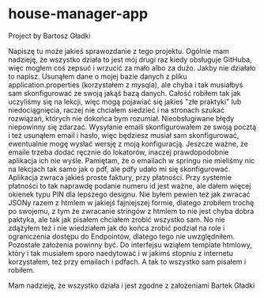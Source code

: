 # house-manager-app
Project by Bartosz Gładki

Napiszę tu może jakieś sprawozdanie z tego projektu. Ogólnie mam nadzieję, że wszystko działa to jest mój drugi raz kiedy obsługuje GitHuba, więc mogłem coś zepsuć i wrzucić
za mało albo za dużo. Jakby nie działało to napisz.
Usunąłem dane o mojej bazie danych z pliku application.properties (korzystałem z mysqla), ale chyba i tak musiałbyś sam skonfigurować ze swoją jakąś bazą
danych. Całość robiłem tak jak uczyliśmy się na lekcji, więc mogą pojawiać się jakieś "złe praktyki" lub niedociągnięcia, raczej nie chciałem siedzieć i na stronach szukać
rozwiązań, których nie dokońca bym rozumiał.
Nieobsługiwane błędy niepowinny się zdarzać. Wysyłanie emaili skonfigurowałem ze swoją pocztą i też usunąłem email i hasło, więc będziesz musiał sam skonfigurować, ewentualnie
mogę wysłać wersję z moją konfiguracją. Jeszcze ważne, że emaile trzeba dodać ręcznie do lokatorów, inaczej prawdopodobnie aplikacja ich nie wyśle. Pamiętam, że o emailach w
springu nie mieliśmy nic na lekcjach tak samo jak o pdf, ale pdfy udało mi się skonfigurować. Aplikacja zwraca jakieś proste faktury, przy płatności. Przy systemie płatności to
tak naprawdę podanie numeru id jest ważne, ale dałem więcej okienek typu PIN dla lepszego designu. Nie byłem pewien też jak zwracać JSONy razem z htmlem w jakiejś fajniejszej
formie, dlatego zrobiłem trochę po swojemu, z tym że zwracanie stringów z htmlem to nie jest chyba dobra paktyka, ale tak jak pisałem chciałem zrobić wszystko sam.
No nie zdążyłem też i nie wiedziałem jak do końca zrobić podział na role i ograniczenia dostępu do Endpointów, dlatego tego nie uwzględniłem.
Pozostałe założenia powinny być.
Do interfejsu wziąłem template htmlowy, który i tak musiałem sporo naedytować i w jakimś stopniu z internetu korzystałem,
też przy emailach i pdfach. A tak to wszystko sam pisałem i robiłem.

Mam nadzieję, że wszystko działa i jest zgodne z założeniami Bartek Gładki
